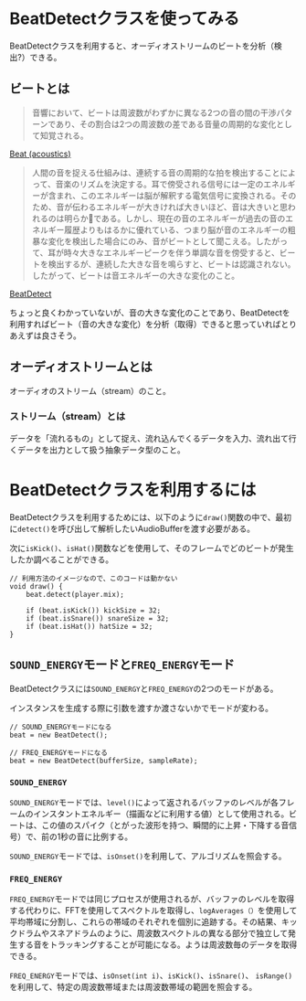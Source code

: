 # BeatDetectクラスを使ってみる
BeatDetectクラスを利用すると、オーディオストリームのビートを分析（検出?）できる。

## ビートとは
>音響において、ビートは周波数がわずかに異なる2つの音の間の干渉パターンであり、その割合は2つの周波数の差である音量の周期的な変化として知覚される。

[Beat (acoustics)](https://en.wikipedia.org/wiki/Beat_(acoustics))

>人間の音を捉える仕組みは、連続する音の周期的な拍を検出することによって、音楽のリズムを決定する。耳で傍受される信号には一定のエネルギーが含まれ、このエネルギーは脳が解釈する電気信号に変換される。そのため、音が伝わるエネルギーが大きければ大きいほど、音は大きいと思われるのは明らかである。しかし、現在の音のエネルギーが過去の音のエネルギー履歴よりもはるかに優れている、つまり脳が音のエネルギーの粗暴な変化を検出した場合にのみ、音がビートとして聞こえる。したがって、耳が時々大きなエネルギーピークを伴う単調な音を傍受すると、ビートを検出するが、連続した大きな音を鳴らすと、ビートは認識されない。したがって、ビートは音エネルギーの大きな変化のこと。

[BeatDetect](http://code.compartmental.net/minim/beatdetect_class_beatdetect.html)

ちょっと良くわかっていないが、音の大きな変化のことであり、BeatDetectを利用すればビート（音の大きな変化）を分析（取得）できると思っていればとりあえずは良さそう。

## オーディオストリームとは
オーディオのストリーム（stream）のこと。

### ストリーム（stream）とは
データを「流れるもの」として捉え、流れ込んでくるデータを入力、流れ出て行くデータを出力として扱う抽象データ型のこと。

# BeatDetectクラスを利用するには
BeatDetectクラスを利用するためには、以下のように`draw()`関数の中で、最初に`detect()`を呼び出して解析したいAudioBufferを渡す必要がある。

次に`isKick()`、`isHat()`関数などを使用して、そのフレームでどのビートが発生したか調べることができる。

```processing
// 利用方法のイメージなので、このコードは動かない
void draw() {
    beat.detect(player.mix);

    if (beat.isKick()) kickSize = 32;
    if (beat.isSnare()) snareSize = 32;
    if (beat.isHat()) hatSize = 32;
}
```

## `SOUND_ENERGY`モードと`FREQ_ENERGY`モード
BeatDetectクラスには`SOUND_ENERGY`と`FREQ_ENERGY`の2つのモードがある。

インスタンスを生成する際に引数を渡すか渡さないかでモードが変わる。

```processing
// SOUND_ENERGYモードになる
beat = new BeatDetect();

// FREQ_ENERGYモードになる
beat = new BeatDetect(bufferSize, sampleRate);
```

### `SOUND_ENERGY`
`SOUND_ENERGY`モードでは、`level()`によって返されるバッファのレベルが各フレームのインスタントエネルギー（描画などに利用する値）として使用される。ビートは、この値のスパイク（とがった波形を持つ、瞬間的に上昇・下降する音信号）で、前の1秒の音に比例する。

`SOUND_ENERGY`モードでは、`isOnset()`を利用して、アルゴリズムを照会する。

### `FREQ_ENERGY`
`FREQ_ENERGY`モードでは同じプロセスが使用されるが、バッファのレベルを取得する代わりに、FFTを使用してスペクトルを取得し、`logAverages（）`を使用して平均帯域に分割し、これらの帯域のそれぞれを個別に追跡する。その結果、キックドラムやスネアドラムのように、周波数スペクトルの異なる部分で独立して発生する音をトラッキングすることが可能になる。ようは周波数毎のデータを取得できる。

`FREQ_ENERGY`モードでは、`isOnset(int i)`、`isKick()`、`isSnare()`、 `isRange()`を利用して、特定の周波数帯域または周波数帯域の範囲を照会する。